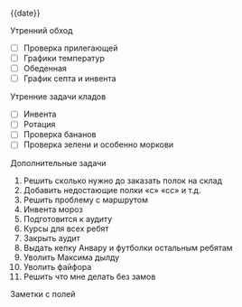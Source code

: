 {{date}}


Утренний обход

- [ ] Проверка прилегающей
- [ ] Графики температур
- [ ] Обеденная
- [ ] График септа и инвента

Утренние задачи кладов
- [ ] Инвента
- [ ] Ротация
- [ ] Проверка бананов
- [ ] Проверка зелени и особенно моркови

Дополнительные задачи

1. Решить сколько нужно до заказать полок на склад
2. Добавить недостающие полки «с» «сс» и т.д.
3. Решить проблему с маршрутом 
4. Инвента мороз
5. Подготовится к аудиту
6. Курсы для всех ребят
7. Закрыть аудит
8. Выдать кепку Анвару и футболки остальным ребятам
9. Уволить Максима дылду
10. Уволить файфора
11. Решить что мне делать без замов

Заметки с полей

  